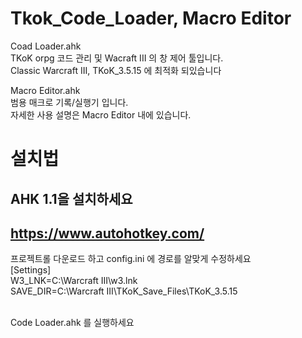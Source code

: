 # Tkok_Code_Loader, Macro Editor

Coad Loader.ahk   
TKoK orpg 코드 관리 및 Wacraft III 의 창 제어 툴입니다. <br>
Classic Warcraft III, TKoK_3.5.15 에 최적화 되있습니다

Macro Editor.ahk  
범용 매크로 기록/실행기 입니다. <br>
자세한 사용 설명은 Macro Editor 내에 있습니다.

# 설치법 #
AHK 1.1을 설치하세요
---------------------------
https://www.autohotkey.com/
---------------------------

프로젝트롤 다운로드 하고 config.ini 에 경로를 알맞게 수정하세요<br>
[Settings]<br>
W3_LNK=C:\Warcraft III\w3.lnk <br>
SAVE_DIR=C:\Warcraft III\TKoK_Save_Files\TKoK_3.5.15 <br><br>

Code Loader.ahk 를 실행하세요
